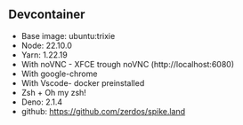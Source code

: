 ## Devcontainer

- Base image: ubuntu:trixie
- Node: 22.10.0
- Yarn: 1.22.19
- With noVNC - XFCE trough noVNC (http://localhost:6080)
- With google-chrome
- With Vscode- docker preinstalled
- Zsh + Oh my zsh!
- Deno: 2.1.4
- github: https://github.com/zerdos/spike.land

